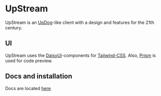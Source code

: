 # UpStream

UpStream is an [UpDog](https://pypi.org/project/updog/)-like client with a design and features for the 21th century.

## UI

UpStream uses the [DaisyUI](https://daisyui.com/)-components for [Tailwind-CSS](https://tailwindcss.com/).
Also, [Prism](https://prismjs.com) is used for code preview.

## Docs and installation

Docs are located [here](https://paddecraft.github.io/UpStream/docs/).

